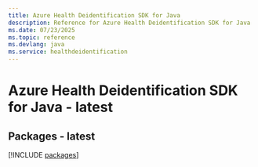 ```yaml
---
title: Azure Health Deidentification SDK for Java
description: Reference for Azure Health Deidentification SDK for Java
ms.date: 07/23/2025
ms.topic: reference
ms.devlang: java
ms.service: healthdeidentification
---
```

# Azure Health Deidentification SDK for Java - latest
## Packages - latest
[!INCLUDE [packages](health-deidentification-index.md)]